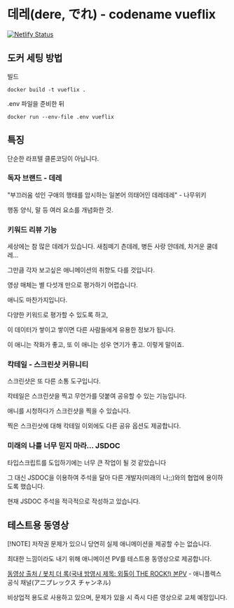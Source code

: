 # 데레(dere, でれ) - codename vueflix

[![Netlify Status](https://api.netlify.com/api/v1/badges/1555cce5-c385-4481-a01a-0d9ec5340b08/deploy-status)](https://app.netlify.com/sites/boisterous-khapse-9ffb12/deploys)

## 도커 세팅 방법

빌드

```
docker build -t vueflix .
```

.env 파일을 준비한 뒤

```
docker run --env-file .env vueflix
```

## 특징

단순한 라프텔 클론코딩이 아닙니다.

### 독자 브랜드 - 데레

"부끄러움 섞인 구애의 행태를 암시하는 일본어 의태어인 데레데레" - 나무위키

행동 양식, 말 등 여러 요소를 개념화한 것.

### 키워드 리뷰 기능

세상에는 참 많은 데레가 있습니다. 새침떼기 츤데레, 병든 사랑 얀데레, 차거운 쿨데레...

그만큼 각자 보고싶은 애니메이션의 취향도 다를 것입니다.

영상 매체는 별 다섯개 만으로 평가하기 어렵습니다.

애니도 마찬가지입니다.

다양한 키워드로 평가할 수 있도록 하고,

이 데이터가 쌓이고 쌓이면 다른 사람들에게 유용한 정보가 됩니다.

이 애니는 작화가 좋고, 또 이 애니는 성우 연기가 좋고. 이렇게 말이죠.

### 칵테일 - 스크린샷 커뮤니티

스크린샷은 또 다른 소통 도구입니다.

칵테일은 스크린샷을 찍고 무언가를 덧붙여 공유할 수 있는 기능입니다.

애니를 시청하다가 스크린샷을 찍을 수 있습니다.

찍은 스크린샷에 대해 칵테일 이외에도 다른 공유 옵션도 제공합니다.

### 미래의 나를 너무 믿지 마라... JSDOC

타입스크립트를 도입하기에는 너무 큰 작업이 될 것 같았습니다

그 대신 JSDOC을 이용하여 주석을 달아 다른 개발자(미래의 나;;)와의 협업에 용이하도록 했습니다.

현재 JSDOC 주석을 적극적으로 작성하고 있습니다.

## 테스트용 동영상

[!NOTE]
저작권 문제가 있으니 당연히 실제 애니메이션을 제공할 수는 없습니다.

최대한 느낌이라도 내기 위해 애니메이션 PV를 테스트용 동영상으로 제공합니다.

[동영상 출처 / 봇치 더 록(국내 방영시 제목: 외톨이 THE ROCK!) 본PV](https://www.youtube.com/watch?v=1-o7fmQqSNg) - 애니플렉스 공식 채널(アニプレックス チャンネル)

비상업적 용도로 사용하고 있으며, 문제가 있을 시 즉시 다른 영상으로 교체 예정입니다.
